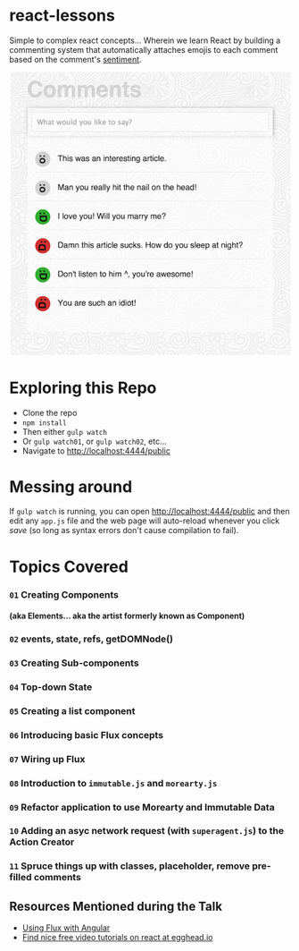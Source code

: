 # react-lessons
Simple to complex react concepts... Wherein we learn React by building a commenting system that automatically attaches emojis to each comment based on the comment's [sentiment](https://www.mashape.com/vivekn/sentiment-3). 

![Screen Shot](react-lesson-ss.png)

# Exploring this Repo

- Clone the repo
- `npm install`
- Then either `gulp watch`
- Or `gulp watch01`, or `gulp watch02`, etc...
- Navigate to [http://localhost:4444/public](http://localhost:4444/public)

# Messing around

If `gulp watch` is running, you can open [http://localhost:4444/public](http://localhost:4444/public) and then edit any `app.js` file and the web page will auto-reload whenever you click *save* (so long as syntax errors don't cause compilation to fail).

# Topics Covered

### `01` Creating Components
#### (aka Elements... aka the artist formerly known as Component)

### `02` events, state, refs, getDOMNode()

### `03` Creating Sub-components

### `04` Top-down State

### `05` Creating a list component

### `06` Introducing basic Flux concepts

### `07` Wiring up Flux

### `08` Introduction to `immutable.js` and `morearty.js`

### `09` Refactor application to use Morearty and Immutable Data

### `10` Adding an asyc network request (with `superagent.js`) to the Action Creator

### `11` Spruce things up with classes, placeholder, remove pre-filled comments


## Resources Mentioned during the Talk

- [Using Flux with Angular](medium.com/@gilbox/how-can-react-and-flux-help-us-create-better-stronger-faster-angular-applications-639247898fb)
- [Find nice free video tutorials on react at egghead.io](http://egghead.io)
